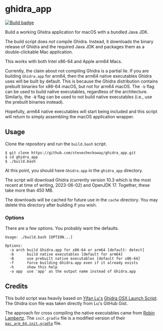 # ghidra_app
[![Build badge](https://github.com/stevecheckoway/ghidra_app/actions/workflows/ci.yml/badge.svg)](https://github.com/stevecheckoway/ghidra_app/actions/workflows/ci.yml)

Build a working Ghidra application for macOS with a bundled Java JDK.

The build script does _not_ compile Ghidra. Instead, it downloads the binary
release of Ghidra and the required Java JDK and packages them as a
double-clickable Mac application.

This works with both Intel x86-64 and Apple arm64 Macs.

Currently, the claim about not compiling Ghidra is a partial lie. If you are
building `Ghidra.app` for arm64, then the arm64 native executables Ghidra uses
will be built by default. This is because the Ghidra distribution contains
prebuilt binaries for x86-64 macOS, but not for arm64 macOS. The `-b` flag can
be used to build native executables, regardless of the architecture.
Similarly, the `-B` flag can be used to not build native executables (i.e.,
use the prebuilt binaries instead).

Hopefully, arm64 native executables will start being included and this script
will return to simply assembling the macOS application wrapper.

## Usage
Clone the repository and run the `build.bash` script.
```
$ git clone https://github.com/stevecheckoway/ghidra_app.git
$ cd ghidra_app
$ ./build.bash
```

At this point, you should have `Ghidra.app` in the `ghidra_app` directory.

The script will download Ghidra (currently version 10.3 which is the most
recent at time of writing, 2023-06-02) and OpenJDK 17. Together, these take
more than 450 MB.

The downloads will be cached for future use in the `cache` directory. You may
delete this directory after building if you wish.

### Options
There are a few options. You probably want the defaults.

```
Usage: ./build.bash [OPTION...]

Options:
  -a arch build Ghidra.app for x86-64 or arm64 [default: detect]
  -b      build native executables [default for arm64]
  -B      use prebuilt native executables [default for x86-64]
  -f      force building Ghidra.app even if it already exists
  -h      show this help
  -o app  use 'app' as the output name instead of Ghidra.app

```

## Credits

This build script was heavily based on [Yifan
Lu's](https://twitter.com/yifanlu) [Ghidra OSX Launch
Script](https://gist.github.com/yifanlu/e9965cdb148b550335e57899f790cad2). The
Ghidra icon file was taken directly from Lu's GitHub Gist.

The approach for cross compiling the native executables came from [Robin
Lambertz](https://github.com/roblabla/ghidra-ci). The `init.gradle` file is a
modified version of their
[`mac_arm_64.init.gradle`](https://github.com/roblabla/ghidra-ci/blob/7819b5feffdc27214cc133fdab64bb260c22a285/mac_arm_64.init.gradle) file.

